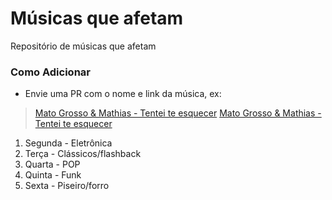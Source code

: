 # Músicas que afetam

Repositório de músicas que afetam

### Como Adicionar

- Envie uma PR com o nome e link da música, ex:

> [Mato Grosso & Mathias - Tentei te esquecer](https://www.youtube.com/watch?v=U1O8qoVW6rc)
> [Mato Grosso & Mathias - Tentei te esquecer](https://www.youtube.com/watch?v=U1O8qoVW6rc)

1. Segunda - Eletrônica
2. Terça - Clássicos/flashback
3. Quarta - POP
4. Quinta - Funk
5. Sexta - Piseiro/forro
